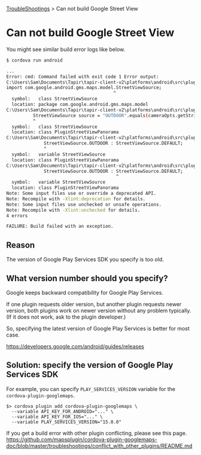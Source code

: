 [TroubleShootings](../README.md) > Can not build Google Street View

# Can not build Google Street View

You might see similar build error logs like below.


``` bash
$ cordova run android

...
Error: cmd: Command failed with exit code 1 Error output:
C:\Users\Sam\Documents\Tapir\tapir-client-v2\platforms\android\src\plugin\google\maps\PluginStreetViewPanorama.java:21: error: cannot find symbol
import com.google.android.gms.maps.model.StreetViewSource;
                                        ^
  symbol:   class StreetViewSource
  location: package com.google.android.gms.maps.model
C:\Users\Sam\Documents\Tapir\tapir-client-v2\platforms\android\src\plugin\google\maps\PluginStreetViewPanorama.java:93: error: cannot find symbol
          StreetViewSource source = "OUTDOOR".equals(cameraOpts.getString("source")) ?
          ^
  symbol:   class StreetViewSource
  location: class PluginStreetViewPanorama
C:\Users\Sam\Documents\Tapir\tapir-client-v2\platforms\android\src\plugin\google\maps\PluginStreetViewPanorama.java:94: error: cannot find symbol
              StreetViewSource.OUTDOOR : StreetViewSource.DEFAULT;
              ^
  symbol:   variable StreetViewSource
  location: class PluginStreetViewPanorama
C:\Users\Sam\Documents\Tapir\tapir-client-v2\platforms\android\src\plugin\google\maps\PluginStreetViewPanorama.java:94: error: cannot find symbol
              StreetViewSource.OUTDOOR : StreetViewSource.DEFAULT;
                                         ^
  symbol:   variable StreetViewSource
  location: class PluginStreetViewPanorama
Note: Some input files use or override a deprecated API.
Note: Recompile with -Xlint:deprecation for details.
Note: Some input files use unchecked or unsafe operations.
Note: Recompile with -Xlint:unchecked for details.
4 errors

FAILURE: Build failed with an exception.
```


## Reason

The version of Google Play Services SDK you specify is too old.


## What version number should you specify?

Google keeps backward compatibility for Google Play Services.

If one plugin requests older version, but another plugin requests newer version, both plugins work on newer version without any problem typically.
(If it does not work, ask to the plugin developer.)

So, specifying the latest version of Google Play Services is better for most case.

https://developers.google.com/android/guides/releases


## Solution: specify the version of Google Play Services SDK

For example, you can specify `PLAY_SERVICES_VERSION` variable for the `cordova-plugin-googlemaps`.

```
$> cordova plugin add cordova-plugin-googlemaps \
  --variable API_KEY_FOR_ANDROID="..." \
  --variable API_KEY_FOR_IOS="..." \
  --variable PLAY_SERVICES_VERSION="15.0.0"
```

If you get a build error with other plugin conflicting, please see this page.
https://github.com/mapsplugin/cordova-plugin-googlemaps-doc/blob/master/troubleshootings/conflict_with_other_plugins/README.md
